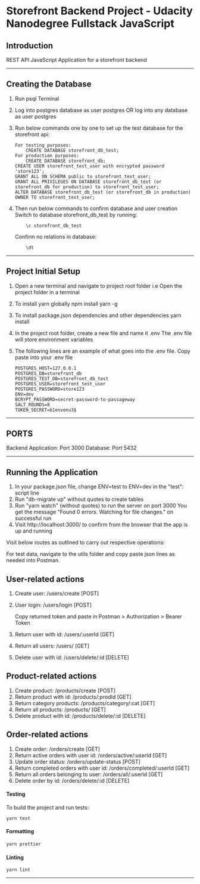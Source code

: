 # Storefront Backend Project - Udacity Nanodegree Fullstack JavaScript #

## Introduction ##

REST API JavaScript Application for a storefront backend

---
## Creating the Database
1. Run psql Terminal
2. Log into postgres database as user postgres OR log into any database as user postgres
3. Run below commands one by one to set up the test database for the storefront api:
    ```
    For testing purposes:
        CREATE DATABASE storefront_db_test;
    For production purposes:
        CREATE DATABASE storefront_db;
    CREATE USER storefront_test_user with encrypted password 'store123';
    GRANT ALL ON SCHEMA public to storefront_test_user;
    GRANT ALL PRIVILEGES ON DATABASE storefront_db_test (or storefront_db for production) to storefront_test_user;
    ALTER DATABASE storefront_db_test (or storefront_db in production) OWNER TO storefront_test_user;
    ```

4. Then run below commands to confirm database and user creation
    Switch to database storefront_db_test by running:
    ```
        \c storefront_db_test
    ```
    Confirm no relations in database:
    ```
        \dt
    ```
---
## Project Initial Setup
1. Open a new terminal and navigate to project root folder
    i.e Open the project folder in a terminal
2. To install yarn globally
    npm install yarn -g
3. To install package.json dependencies and other dependencies
    yarn install
4. In the project root folder, create a new file and name it .env
    The .env file will store environment variables
5. The following lines are an example of what goes into the .env file. 
    Copy paste into your .env file
    
    ```
    POSTGRES_HOST=127.0.0.1
    POSTGRES_DB=storefront_db
    POSTGRES_TEST_DB=storefront_db_test
    POSTGRES_USER=storefront_test_user
    POSTGRES_PASSWORD=store123
    ENV=dev
    BCRYPT_PASSWORD=secret-password-to-passageway
    SALT_ROUNDS=8
    TOKEN_SECRET=b1envenu3$
    ```
---

## PORTS
Backend Application: Port 3000
Database: Port 5432

---

## Running the Application ##

1. In your package.json file, change ENV=test to ENV=dev in the "test": script line
2. Run "db-migrate up" without quotes to create tables
3. Run "yarn watch" (without quotes) to run the server on port 3000
    You get the message "Found 0 errors. Watching for file changes." on successful run
4. Visit http://localhost:3000/ to confirm from the browser that the app is up and running

Visit below routes as outlined to carry out respective operations:

For test data, navigate to the utils folder and copy paste json lines as needed into Postman.

## User-related actions
1. Create user: 
        /users/create [POST]
2. User login: 
        /users/login [POST]
    
    Copy returned token and paste in Postman > Authorization > Bearer Token
3. Return user with id: 
        /users/:userId [GET]
4. Return all users: 
        /users/ [GET]
5. Delete user with id: 
        /users/delete/:id [DELETE]

## Product-related actions
1. Create product: 
        /products/create [POST]
2. Return product with id: 
        /products/:prodId [GET]
3. Return category products: 
        /products/category/:cat [GET]
4. Return all products: 
        /products/ [GET]
5. Delete product with id: 
        /products/delete/:id [DELETE]

## Order-related actions
1. Create order: 
        /orders/create [GET]
2. Return active orders with user id:
        /orders/active/:userId [GET]
3. Update order status:
        /orders/update-status [POST]
4. Return completed orders with user id:
        /orders/completed/:userId [GET]
5. Return all orders belonging to user:
        /orders/all/:userId [GET]
6. Delete order by id:
        /orders/delete/:id [DELETE]


#### Testing ####
To build the project and run tests:
```
yarn test
```

#### Formatting ####
```
yarn prettier
```

#### Linting ####

```
yarn lint
```
---
